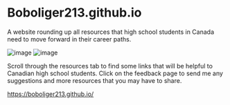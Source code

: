 # Boboliger213.github.io
A website rounding up all resources that high school students in Canada need to move forward in their career paths.

![image](https://github.com/user-attachments/assets/7aec8e84-1e17-4c81-bb7f-2e77e260a1a7)
![image](https://github.com/user-attachments/assets/5fa05305-3461-4ffe-bcfe-6b354cdd1dee)

Scroll through the resources tab to find some links that will be helpful to Canadian high school students. Click on the feedback page to send me any suggestions and more resources that you may have to share.

https://boboliger213.github.io/

